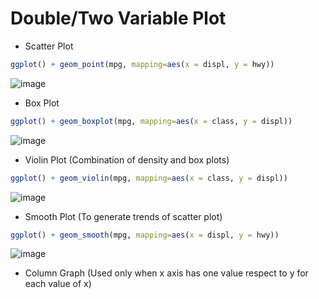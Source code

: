 # Double/Two Variable Plot
- Scatter Plot
```r
ggplot() + geom_point(mpg, mapping=aes(x = displ, y = hwy))
```
![image](https://user-images.githubusercontent.com/60386381/124110054-71390580-da85-11eb-93e2-0fb58e677f45.png)
- Box Plot
```r
ggplot() + geom_boxplot(mpg, mapping=aes(x = class, y = displ))
```
![image](https://user-images.githubusercontent.com/60386381/125561659-c9425722-d154-40c7-a06b-7d56b36bd6b2.png)
- Violin Plot (Combination of density and box plots)
```r
ggplot() + geom_violin(mpg, mapping=aes(x = class, y = displ))
```
![image](https://user-images.githubusercontent.com/60386381/125561908-26ee583f-e76f-4bf4-b0ae-bba1f1ed488f.png)
- Smooth Plot (To generate trends of scatter plot)
```r
ggplot() + geom_smooth(mpg, mapping=aes(x = displ, y = hwy))
```
![image](https://user-images.githubusercontent.com/60386381/125562223-19709b32-edbd-4051-bb9b-33607f5cec67.png)
- Column Graph (Used only when x axis has one value respect to y for each value of x)